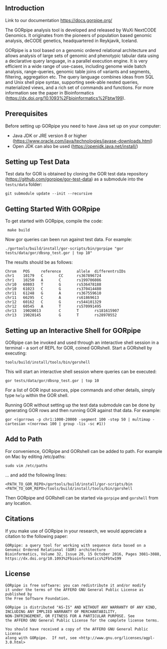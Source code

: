 ## Introduction

Link to our documentation https://docs.gorpipe.org/

The GORpipe analysis tool is developed and released by WuXi NextCODE Genomics. It originates from the pioneers of population based genomic analysis, deCODE genetics, headquartered in Reykjavik, Iceland.
        
GORpipe is a tool based on a genomic ordered relational architecture and allows analysis of large sets of genomic and phenotypic tabular data using a declarative query language, in a parallel execution engine.  It is very efficient in a wide range of use-cases, including genome wide batch analysis, range-queries, genomic table joins of variants and segments, filtering, aggregation etc.  The query language combines ideas from SQL and Unix shell pipe syntax, supporting seek-able nested queries, materialized views, and a rich set of commands and functions.  For more information see the paper in Bioinformatics (https://dx.doi.org/10.1093%2Fbioinformatics%2Fbtw199).

## Prerequisites

Before setting up GORpipe you need to have Java set up on your computer:

* Java JDK or JRE version 8 or higher (https://www.oracle.com/java/technologies/javase-downloads.html)
* Open JDK can also be used (https://openjdk.java.net/install/)
    
## Setting up Test Data

Test data for GOR is obtained by cloning the GOR test data repository (https://github.com/gorpipe/gor-test-data) as a submodule into the `tests/data` folder:

    git submodule update --init --recursive

## Getting Started With GORpipe

To get started with GORpipe, compile the code:

     make build
         
Now gor queries can been run against test data. For example:

    ./gortools/build/install/gor-scripts/bin/gorpipe "gor tests/data/gor/dbsnp_test.gor | top 10"

The results should be as follows:

    Chrom   POS     reference       allele  differentrsIDs
    chr1    10179   C       CC      rs367896724
    chr1    10250   A       C       rs199706086
    chr10   60803   T       G       rs536478188
    chr10   61023   C       G       rs370414480
    chr11   61248   G       A       rs367559610
    chr11   66295   C       A       rs61869613
    chr12   60162   C       G       rs544101329
    chr12   60545   A       T       rs570991495
    chr13   19020013        C       T       rs181615907
    chr13   19020145        G       T       rs28970552

## Setting up an Interactive Shell for GORpipe

GORpipe can be invoked and used through an interactive shell session in a terminal - a sort of REPL for GOR, coined GORshell. Start a GORshell by executing:

    tools/build/install/tools/bin/gorshell   
    
This will start an interactive shell session where queries can be executed:

    gor tests/data/gor/dbsnp_test.gor | top 10
        
For a list of GOR input sources, pipe commands and other details, simply type `help` within the GOR shell.

Running GOR without setting up the test data submodule can be done by generating GOR rows and then running GOR against that data. For example:

    gor <(gorrows -p chr1:1000-20000 -segment 100 -step 50 | multimap -cartesian <(norrows 100 | group -lis -sc #1))

## Add to Path

For convenience, GORpipe and GORshell can be added to path. For example on Mac by editing /etc/paths: 

    sudo vim /etc/paths 
    
... and add the following lines: 

    <PATH_TO_GOR_REPO>/gortools/build/install/gor-scripts/bin
    <PATH_TO_GOR_REPO>/tools/build/install/tools/bin/gorshell 

Then GORpipe and GORshell can be started via `gorpipe` and `gorshell` from any location.

## Citations
        
If you make use of GORpipe in your research, we would appreciate a citation to the following paper:
        
    GORpipe: a query tool for working with sequence data based on a Genomic Ordered Relational (GOR) architecture
    Bioinformatics, Volume 32, Issue 20, 15 October 2016, Pages 3081–3088,
    https://dx.doi.org/10.1093%2Fbioinformatics%2Fbtw199

## License

    GORpipe is free software: you can redistribute it and/or modify
    it under the terms of the AFFERO GNU General Public License as published by
    the Free Software Foundation.

    GORpipe is distributed "AS-IS" AND WITHOUT ANY WARRANTY OF ANY KIND,
    INCLUDING ANY IMPLIED WARRANTY OF MERCHANTABILITY,
    NON-INFRINGEMENT, OR FITNESS FOR A PARTICULAR PURPOSE. See
    the AFFERO GNU General Public License for the complete license terms.

    You should have received a copy of the AFFERO GNU General Public License
    along with GORpipe.  If not, see <http://www.gnu.org/licenses/agpl-3.0.html>
